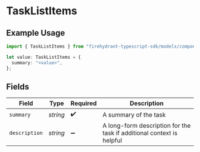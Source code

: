# TaskListItems

## Example Usage

```typescript
import { TaskListItems } from "firehydrant-typescript-sdk/models/components";

let value: TaskListItems = {
  summary: "<value>",
};
```

## Fields

| Field                                                                 | Type                                                                  | Required                                                              | Description                                                           |
| --------------------------------------------------------------------- | --------------------------------------------------------------------- | --------------------------------------------------------------------- | --------------------------------------------------------------------- |
| `summary`                                                             | *string*                                                              | :heavy_check_mark:                                                    | A summary of the task                                                 |
| `description`                                                         | *string*                                                              | :heavy_minus_sign:                                                    | A long-form description for the task if additional context is helpful |